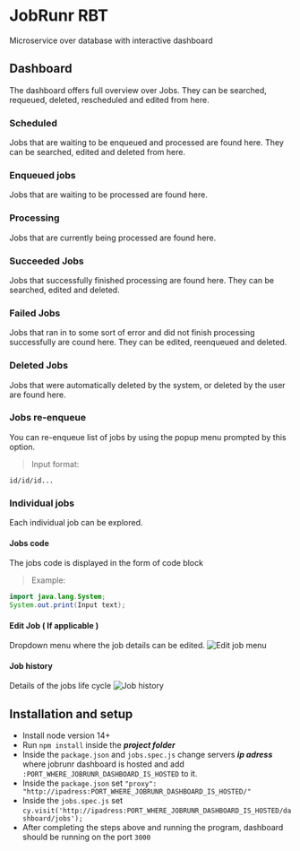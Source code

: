 # JobRunr RBT

Microservice over database with interactive dashboard


## Dashboard

The dashboard offers full overview over Jobs. They can be searched, requeued, deleted, rescheduled and edited from here.

### Scheduled
Jobs that are waiting to be enqueued and processed are found here. They can be searched, edited and deleted from here.
### Enqueued jobs
Jobs that are waiting to be processed are found here.
### Processing 
Jobs that are currently being processed are found here.
### Succeeded Jobs
Jobs that successfully finished processing are found here. They can be searched, edited and deleted.
### Failed Jobs
Jobs that ran in to some sort of error and did not finish processing successfully are cound here. They can be edited, reenqueued and deleted.
### Deleted Jobs
Jobs that were automatically deleted by the system, or deleted by the user are found here.
### Jobs re-enqueue
You can re-enqueue list of jobs by using the popup menu prompted by this option.

> Input format: 

`id/id/id...`
### Individual jobs
Each individual job can be explored.
#### Jobs code
The jobs code is displayed in the form of code block
>Example: 
````java
import java.lang.System;
System.out.print(Input text);
````
#### Edit Job ( If applicable )
Dropdown menu where the job details can be edited.
![Edit job menu](https://i.imgur.com/uf4iKq9.png)
#### Job history
Details of the jobs life cycle
![Job history](https://i.imgur.com/5h7GRCx.png)

## Installation and setup

 

 - Install node version 14+
 - Run `npm install` inside the ***project folder***
 - Inside the `package.json` and `jobs.spec.js` change servers ***ip adress*** where jobrunr dashboard is hosted and add `:PORT_WHERE_JOBRUNR_DASHBOARD_IS_HOSTED` to it.
 - Inside the `package.json` set `"proxy": "http://ipadress:PORT_WHERE_JOBRUNR_DASHBOARD_IS_HOSTED/"`
 - Inside the `jobs.spec.js` set `cy.visit('http://ipadress:PORT_WHERE_JOBRUNR_DASHBOARD_IS_HOSTED/dashboard/jobs');`
 - After completing the steps above and running the program, dashboard should be running on the port `3000`
